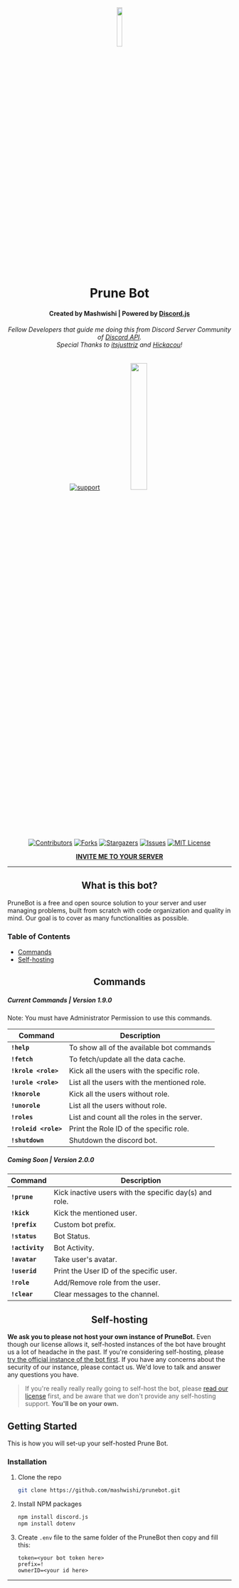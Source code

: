 <div align="center">
  <img src="https://i.imgur.com/s4q1Wz3.png" width="15%"/>
  <h1>Prune Bot </h1>


  <h4>Created by Mashwishi | Powered by <a href="https://discord.js.org/">Discord.js</a></h4>
  
  <h6>Fellow Developers that guide me doing this from Discord Server Community of <a href="https://discord.gg/discord-api">Discord API</a>.
  <br>Special Thanks to <a href="https://github.com/itsjusttriz">itsjusttriz</a> and <a href="https://github.com/Hickacou">Hickacou</a>!</h6>

  [![support][support-image]][support-invite] &nbsp;&nbsp;&nbsp;&nbsp;<img src="https://i.imgur.com/w9R5l1T.png" width="27%"/>
  
 [![Contributors][contributors-shield]][contributors-url]
 [![Forks][forks-shield]][forks-url]
 [![Stargazers][stars-shield]][stars-url]
 [![Issues][issues-shield]][issues-url]
 [![MIT License][license-shield]][license-url]
 <br>

  <strong><a href="http://bit.ly/PruneBot">INVITE ME TO YOUR SERVER</a></strong>


</div>

---

<h2 align="center">What is this bot?</h2>

PruneBot is a free and open source solution to your server and user managing problems, built from scratch with code organization and quality in mind. Our goal is to cover as many functionalities as possible.

<h3>Table of Contents</h3>

- [Commands](#commands)
- [Self-hosting](#self-hosting)

<h2 align="center">Commands</h2>

<h5>Current Commands | Version 1.9.0</h5>
<p>Note: You must have Administrator Permission to use this commands.</p>

Command|Description
-|-
**`!help`**|To show all of the available bot commands
**`!fetch`**|To fetch/update all the data cache.
**`!krole <role>`**|Kick all the users with the specific role.
**`!urole <role>`**|List all the users with the mentioned role.
**`!knorole`**|Kick all the users without role.
**`!unorole`**|List all the users without role.
**`!roles`**|List and count all the roles in the server.
**`!roleid <role>`**|Print the Role ID of the specific role.
**`!shutdown`**|Shutdown the discord bot.

<h5>Coming Soon | Version 2.0.0</h5>

Command|Description
-|-
**`!prune`**|Kick inactive users with the specific day(s) and role.
**`!kick`**|Kick the mentioned user.
**`!prefix`**|Custom bot prefix.
**`!status`**|Bot Status.
**`!activity`**|Bot Activity.
**`!avatar`**|Take user's avatar.
**`!userid`**|Print the User ID of the specific user.
**`!role`**|Add/Remove role from the user.
**`!clear`**|Clear messages to the channel.

<h2 align="center">Self-hosting</h2>

**We ask you to please not host your own instance of PruneBot.** Even though our license allows it, self-hosted instances of the bot have brought us a lot of headache in the past. If you're considering self-hosting, please [try the official instance of the bot first](https://github.com/mashwishi/PruneBot/#). If you have any concerns about the security of our instance, please contact us. We'd love to talk and answer any questions you have.

> If you're really really really going to self-host the bot, please [read our license](https://github.com/mashwishi/PruneBot/blob/master/LICENSE) first, and be aware that we don't provide any self-hosting support. **You'll be on your own.**

## Getting Started

This is how you will set-up your self-hosted Prune Bot.

### Installation
1. Clone the repo
   ```sh
   git clone https://github.com/mashwishi/prunebot.git
   ```
2. Install NPM packages
   ```sh
   npm install discord.js
   npm install dotenv
   ```
3. Create `.env` file to the same folder of the PruneBot then copy and fill this:
   ```env
   token=<your bot token here>
   prefix=!
   ownerID=<your id here>
   ```
   
---

[support-invite]: https://discord.gg/WAh8eaF2Qq
[support-image]: https://discordapp.com/api/guilds/779997243159216149/widget.png?style=banner2

[donate-link]: https://www.paypal.me/NCMC
[donate-image]: https://i.imgur.com/R2SxfKG.png

<!-- MARKDOWN LINKS & IMAGES -->
[contributors-shield]: https://img.shields.io/github/contributors/mashwishi/PruneBot.svg?style=for-the-badge
[contributors-url]: https://github.com/mashwishi/PruneBot/graphs/contributors
[forks-shield]: https://img.shields.io/github/forks/mashwishi/PruneBot.svg?style=for-the-badge
[forks-url]: https://github.com/mashwishi/PruneBot/network/members
[stars-shield]: https://img.shields.io/github/stars/mashwishi/PruneBot.svg?style=for-the-badge
[stars-url]: https://github.com/mashwishi/PruneBot/stargazers
[issues-shield]: https://img.shields.io/github/issues/mashwishi/PruneBot.svg?style=for-the-badge
[issues-url]: https://github.com/mashwishi/PruneBot/issues
[license-shield]: https://img.shields.io/github/license/mashwishi/PruneBot.svg?style=for-the-badge
[license-url]: https://github.com/mashwishi/PruneBot/blob/master/LICENSE

